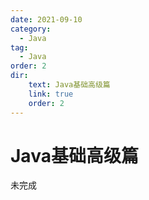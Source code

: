 ```yaml
---
date: 2021-09-10
category:
  - Java
tag:
  - Java
order: 2
dir: 
    text: Java基础高级篇
    link: true
    order: 2
---
```


# Java基础高级篇

未完成